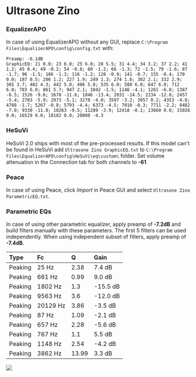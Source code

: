 # Ultrasone Zino

### EqualizerAPO
In case of using EqualizerAPO without any GUI, replace `C:\Program Files\EqualizerAPO\config\config.txt`
with:
```
Preamp: -6.1dB
GraphicEQ: 21 0.0; 23 6.0; 25 6.0; 28 5.5; 31 4.4; 34 3.2; 37 2.2; 41 1.2; 45 0.4; 49 -0.2; 54 -0.8; 60 -1.2; 66 -1.3; 72 -1.5; 79 -1.6; 87 -1.7; 96 -1.5; 106 -1.3; 116 -1.2; 128 -0.9; 141 -0.7; 155 -0.4; 170 0.0; 187 0.5; 206 1.2; 227 1.9; 249 1.3; 274 1.6; 302 2.1; 332 2.9; 365 3.7; 402 4.3; 442 5.0; 486 5.8; 535 6.0; 588 6.0; 647 6.0; 712 6.0; 783 6.0; 861 5.7; 947 2.1; 1042 -1.5; 1146 -4.1; 1261 -6.8; 1387 -8.5; 1526 -9.6; 1678 -11.6; 1846 -13.4; 2031 -14.5; 2234 -12.8; 2457 -5.4; 2703 -5.9; 2973 -5.1; 3270 -4.0; 3597 -3.2; 3957 0.2; 4353 -4.8; 4788 -1.7; 5267 -0.8; 5793 -4.4; 6373 -4.5; 7010 -0.3; 7711 -2.2; 8482 -7.0; 9330 -11.0; 10263 -9.5; 11289 -3.9; 12418 -0.1; 13660 0.0; 15026 0.0; 16529 0.0; 18182 0.0; 20000 -4.3
```

### HeSuVi
HeSuVi 2.0 ships with most of the pre-processed results. If this model can't be found in HeSuVi add
`Ultrasone Zino GraphicEQ.txt` to `C:\Program Files\EqualizerAPO\config\HeSuVi\eq\custom\` folder.
Set volume attenuation in the Connection tab for both channels to **-61**

### Peace
In case of using Peace, click *Import* in Peace GUI and select `Ultrasone Zino ParametricEQ.txt`.

### Parametric EQs
In case of using other parametric equalizer, apply preamp of **-7.2dB** and build filters manually
with these parameters. The first 5 filters can be used independently.
When using independent subset of filters, apply preamp of **-7.4dB**.

| Type    | Fc       |     Q | Gain     |
|:--------|:---------|:------|:---------|
| Peaking | 25 Hz    |  2.38 | 7.4 dB   |
| Peaking | 661 Hz   |  0.99 | 9.0 dB   |
| Peaking | 1802 Hz  |  1.3  | -15.5 dB |
| Peaking | 9563 Hz  |  3.6  | -12.0 dB |
| Peaking | 20129 Hz |  3.86 | -3.5 dB  |
| Peaking | 87 Hz    |  1.09 | -2.1 dB  |
| Peaking | 657 Hz   |  2.28 | -5.6 dB  |
| Peaking | 767 Hz   |  1.1  | 5.5 dB   |
| Peaking | 1148 Hz  |  2.54 | -4.2 dB  |
| Peaking | 3862 Hz  | 13.99 | 3.3 dB   |

![](https://raw.githubusercontent.com/jaakkopasanen/AutoEq/master/results/headphonecom/sbaf-serious/Ultrasone%20Zino/Ultrasone%20Zino.png)